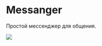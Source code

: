 # Messanger

Простой мессенджер для общения.

[![](https://skillicons.dev/icons?i=vite,vue,tailwind,python,fastapi,redis)](https://skillicons.dev)

